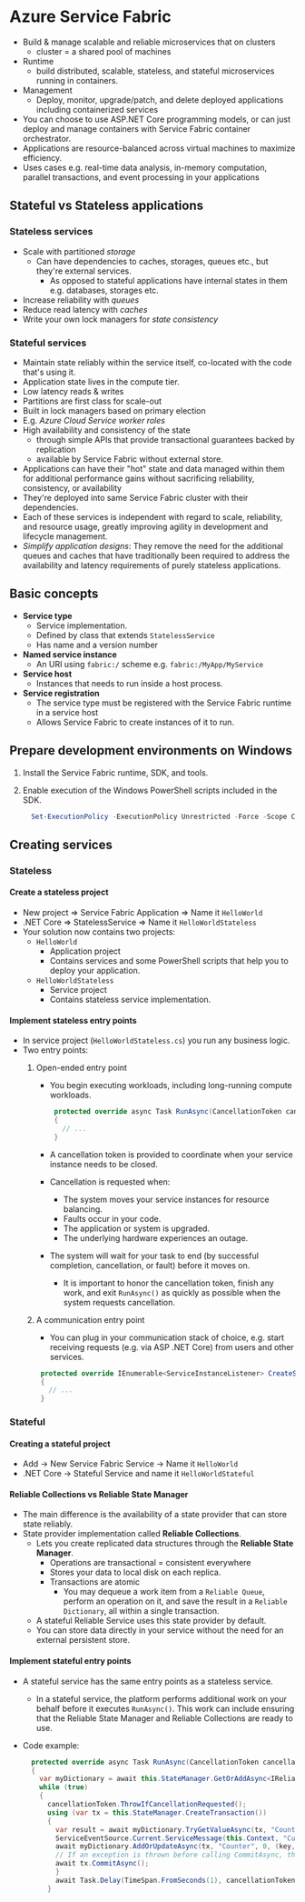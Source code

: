 # Azure Service Fabric

- Build & manage scalable and reliable microservices that on clusters
  - cluster = a shared pool of machines
- Runtime
  - build distributed, scalable, stateless, and stateful microservices running in containers.
- Management
  - Deploy, monitor, upgrade/patch, and delete deployed applications including containerized services
- You can choose to use ASP.NET Core programming models, or can just deploy and manage containers with Service Fabric container orchestrator.
- Applications are resource-balanced across virtual machines to maximize efficiency.
- Uses cases e.g. real-time data analysis, in-memory computation, parallel transactions, and event processing in your applications

## Stateful vs Stateless applications

### Stateless services

- Scale with partitioned *storage*
  - Can have dependencies to caches, storages, queues etc., but they're external services.
    - As opposed to stateful applications have internal states in them e.g. databases, storages etc.
- Increase reliability with *queues*
- Reduce read latency with *caches*
- Write your own lock managers for *state consistency*

### Stateful services

- Maintain state reliably within the service itself, co-located with the code that's using it.
- Application state lives in the compute tier.
- Low latency reads & writes
- Partitions are first class for scale-out
- Built in lock managers based on primary election
- E.g. *Azure Cloud Service worker roles*
- High availability and consistency of the state
  - through simple APIs that provide transactional guarantees backed by replication
  - available by Service Fabric without external store.
- Applications can have their "hot" state and data managed within them for additional performance gains without sacrificing reliability, consistency, or availability
- They're deployed into same Service Fabric cluster with their dependencies.
- Each of these services is independent with regard to scale, reliability, and resource usage, greatly improving agility in development and lifecycle management.
- *Simplify application designs*: They remove the need for the additional queues and caches that have traditionally been required to address the availability and latency requirements of purely stateless applications.

## Basic concepts

- **Service type**
  - Service implementation.
  - Defined by class that extends `StatelessService`
  - Has name and a version number
- **Named service instance**
  - An URI using `fabric:/` scheme e.g. `fabric:/MyApp/MyService`
- **Service host**
  - Instances that needs to run inside a host process.
- **Service registration**
  - The service type must be registered with the Service Fabric runtime in a service host
  - Allows Service Fabric to create instances of it to run.

## Prepare development environments on Windows

1. Install the Service Fabric runtime, SDK, and tools.
2. Enable execution of the Windows PowerShell scripts included in the SDK.

   ```powershell
     Set-ExecutionPolicy -ExecutionPolicy Unrestricted -Force -Scope CurrentUser
   ```

## Creating services

### Stateless

#### Create a stateless project

- New project => Service Fabric Application => Name it `HelloWorld`
- .NET Core => StatelessService => Name it `HelloWorldStateless`
- Your solution now contains two projects:
  - `HelloWorld`
    - Application project
    - Contains services and some PowerShell scripts that help you to deploy your application.
  - `HelloWorldStateless`
    - Service project
    - Contains stateless service implementation.

#### Implement stateless entry points

- In service project (`HelloWorldStateless.cs`) you run any business logic.
- Two entry points:
  1. Open-ended entry point
     - You begin executing workloads, including long-running compute workloads.

       ```c#
        protected override async Task RunAsync(CancellationToken cancellationToken)
        {
          // ...
        }
       ```

     - A cancellation token is provided to coordinate when your service instance needs to be closed.
     - Cancellation is requested when:
       - The system moves your service instances for resource balancing.
       - Faults occur in your code.
       - The application or system is upgraded.
       - The underlying hardware experiences an outage.
     - The system will wait for your task to end (by successful completion, cancellation, or fault) before it moves on.
       - It is important to honor the cancellation token, finish any work, and exit `RunAsync()` as quickly as possible when the system requests cancellation.
  2. A communication entry point
     - You can plug in your communication stack of choice, e.g. start receiving requests (e.g. via ASP .NET Core) from users and other services.

     ```c#
      protected override IEnumerable<ServiceInstanceListener> CreateServiceInstanceListeners()
      {
        // ...
      }
     ```

### Stateful

#### Creating a stateful project

- Add -> New Service Fabric Service -> Name it `HelloWorld`
- .NET Core -> Stateful Service and name it `HelloWorldStateful`

#### Reliable Collections vs Reliable State Manager

- The main difference is the availability of a state provider that can store state reliably.
- State provider implementation called **Reliable Collections**.
  - Lets you create replicated data structures through the **Reliable State Manager**.
    - Operations are transactional = consistent everywhere
    - Stores your data to local disk on each replica.
    - Transactions are atomic
      - You may dequeue a work item from a `Reliable Queue`, perform an operation on it, and save the result in a `Reliable Dictionary`, all within a single transaction.
  - A stateful Reliable Service uses this state provider by default.
  - You can store data directly in your service without the need for an external persistent store.

#### Implement stateful entry points

- A stateful service has the same entry points as a stateless service.
  - In a stateful service, the platform performs additional work on your behalf before it executes `RunAsync()`. This work can include ensuring that the Reliable State Manager and Reliable Collections are ready to use.
- Code example:

  ```c#
    protected override async Task RunAsync(CancellationToken cancellationToken)
    {
      var myDictionary = await this.StateManager.GetOrAddAsync<IReliableDictionary<string, long>>("myDictionary");
      while (true)
      {
        cancellationToken.ThrowIfCancellationRequested();
        using (var tx = this.StateManager.CreateTransaction())
        {
          var result = await myDictionary.TryGetValueAsync(tx, "Counter");
          ServiceEventSource.Current.ServiceMessage(this.Context, "Current Counter Value: {0}",result.HasValue ? result.Value.ToString() : "Value does not exist.");
          await myDictionary.AddOrUpdateAsync(tx, "Counter", 0, (key, value) => ++value);
          // If an exception is thrown before calling CommitAsync, the transaction aborts, all changes are discarded, and nothing is saved to the secondary replicas.
          await tx.CommitAsync();
          }
          await Task.Delay(TimeSpan.FromSeconds(1), cancellationToken);
        }
    ```
